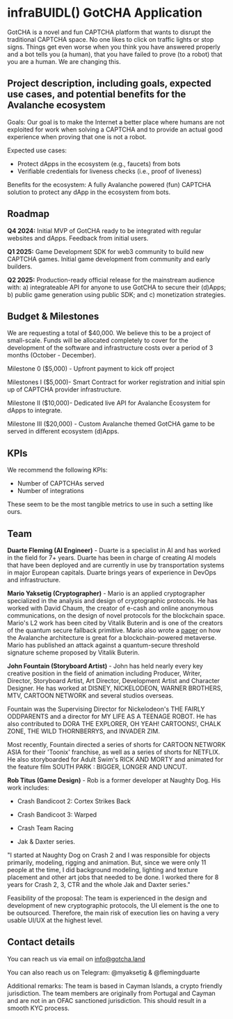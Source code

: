 # infraBUIDL() GotCHA Application

GotCHA is a novel and fun CAPTCHA platform that wants to disrupt the traditional CAPTCHA space. No one likes to click on traffic lights or stop signs. Things get even worse when you think you have answered properly and a bot tells you (a human), that you have failed to prove (to a robot) that you are a human. We are changing this. 

## Project description, including goals, expected use cases, and potential benefits for the Avalanche ecosystem


Goals: Our goal is to make the Internet a better place where humans are not exploited for work when solving a CAPTCHA and to provide an actual good experience when proving that one is not a robot.  

Expected use cases: 

- Protect dApps in the ecosystem (e.g., faucets) from bots
- Verifiable credentials for liveness checks (i.e., proof of liveness)

Benefits for the ecosystem: A fully Avalanche powered (fun) CAPTCHA solution to protect any dApp in the ecosystem from bots. 

## Roadmap

**Q4 2024:** Initial MVP of GotCHA ready to be integrated with regular websites and dApps. Feedback from initial users. 

**Q1 2025:** Game Development SDK for web3 community to build new CAPTCHA games. Initial game development from community and early builders. 

**Q2 2025:** Production-ready official release for the mainstream audience with: a) integrateable API for anyone to use GotCHA to secure their (d)Apps; b) public game generation using public SDK; and c) monetization strategies. 


## Budget & Milestones
We are requesting a total of $40,000. We believe this to be a project of small-scale. Funds will be allocated completely to cover for the development of the software and infrastructure costs over a period of 3 months (October - December).  

Milestone 0 ($5,000) - Upfront payment to kick off project

Milestones I ($5,000)- Smart Contract for worker registration and initial spin up of CAPTCHA provider infrastructure. 

Milestone II  ($10,000)- Dedicated live API for Avalanche Ecosystem for dApps to integrate.

Milestone III ($20,000) - Custom Avalanche themed GotCHA game to be served in different ecosystem (d)Apps.

## KPIs

We recommend the following KPIs:

- Number of CAPTCHAs served
- Number of integrations

These seem to be the most tangible metrics to use in such a setting like ours.  

## Team

**Duarte Fleming (AI Engineer)** - Duarte is a specialist in AI and has worked in the field for 7+ years. Duarte has been in charge of creating AI models that have been deployed and are currently in use by transportation systems in major European capitals. Duarte brings years of experience in DevOps and infrastructure.  

**Mario Yaksetig (Cryptographer)** - Mario is an applied cryptographer specialized in the analysis and design of cryptographic protocols. He has worked with David Chaum, the creator of e-cash and online anonymous communications, on the design of novel protocols for the blockchain space. Mario's L2 work has been cited by Vitalik Buterin and is one of the creators of the quantum secure fallback primitive. Mario also wrote a [paper](https://eprint.iacr.org/2024/552.pdf) on how the Avalanche architecture is great for a blockchain-powered metaverse. Mario has published an attack against a quantum-secure threshold signature scheme proposed by Vitalik Buterin. 

**John Fountain (Storyboard Artist)** - John has held nearly every key creative position in the field of animation including Producer, Writer, Director, Storyboard Artist, Art Director, Development Artist and Character Designer. He has worked at DISNEY, NICKELODEON, WARNER BROTHERS, MTV, CARTOON NETWORK and several studios overseas. 

Fountain was the Supervising Director for Nickelodeon's THE FAIRLY ODDPARENTS and a director for MY LIFE AS A TEENAGE ROBOT. He has also contributed to DORA THE EXPLORER, OH YEAH! CARTOONS!, CHALK ZONE, THE WILD THORNBERRYS, and INVADER ZIM.

Most recently, Fountain directed a series of shorts for CARTOON NETWORK ASIA for their 'Toonix' franchise, as well as a series of shorts for NETFLIX. He also storyboarded for Adult Swim's RICK AND MORTY and animated for the feature film SOUTH PARK : BIGGER, LONGER AND UNCUT.

**Rob Titus (Game Design)** - Rob is a former developer at Naughty Dog. His work includes:

 - Crash Bandicoot 2: Cortex Strikes Back

 - Crash Bandicoot 3: Warped

- Crash Team Racing

- Jak & Daxter series.

"I started at Naughty Dog on Crash 2 and I was responsible for objects primarily, modeling, rigging and animation. But, since we were only 11 people at the time, I did background modeling, lighting and texture placement and other art jobs that needed to be done. I worked there for 8 years for Crash 2, 3, CTR and the whole Jak and Daxter series."


Feasibility of the proposal: The team is experienced in the design and development of new cryptographic protocols, the UI element is the one to be outsourced. Therefore, the main risk of execution lies on having a very usable UI/UX at the highest level. 

## Contact details
You can reach us via email on info@gotcha.land

You can also reach us on Telegram: @myaksetig & @flemingduarte



Additional remarks: The team is based in Cayman Islands, a crypto friendly jurisdiction. The team members are originally from Portugal and Cayman and are not in an OFAC sanctioned jurisdiction. This should result in a smooth KYC process. 


